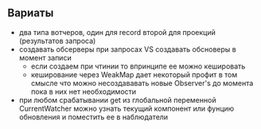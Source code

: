 ## Вариаты

- два типа вотчеров, один для record второй для проекций (результатов запроса)
- создавать обсерверы при запросах VS создавать обсноверы в момент записи
  - если создаем при чтинии то впринципе ее можно кешировать
  - кеширование через WeakMap дает некоторый профит в том смысле что можно
    несоздававать новые Observer's до момента пока в них нет необходимости
- при любом срабатывании get из глобальной переменной CurrentWatcher можно узнать текущий
  компонент или фунцию обновления и поместить ее в наблюдатели
